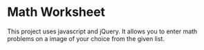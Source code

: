 # Math Worksheet

This project uses javascript and jQuery. It allows you to enter math problems on a image of your choice from the given list.